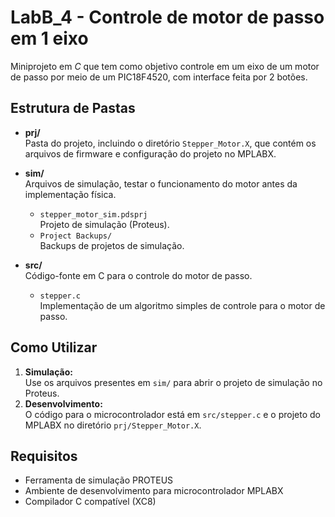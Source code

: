 # LabB_4 - Controle de motor de passo em 1 eixo

Miniprojeto em *C* que tem como objetivo controle em um eixo de um motor de passo por meio de um PIC18F4520,
com interface feita por 2 botões.

## Estrutura de Pastas

- **prj/**  
  Pasta do projeto, incluindo o diretório `Stepper_Motor.X`,
  que  contém os arquivos de firmware e configuração do projeto no MPLABX.

- **sim/**  
  Arquivos de simulação, testar o funcionamento do motor antes da implementação física.
  - `stepper_motor_sim.pdsprj`  
    Projeto de simulação (Proteus).
  - `Project Backups/`  
    Backups de projetos de simulação.

- **src/**  
  Código-fonte em C para o controle do motor de passo.
  - `stepper.c`  
    Implementação de um algoritmo simples de controle para o motor de passo.

## Como Utilizar

1. **Simulação:**  
   Use os arquivos presentes em `sim/` para abrir o projeto de
   simulação no Proteus.
3. **Desenvolvimento:**  
   O código para o microcontrolador está em `src/stepper.c`
   e o projeto do MPLABX no diretório `prj/Stepper_Motor.X`.
   
## Requisitos
- Ferramenta de simulação PROTEUS
- Ambiente de desenvolvimento para microcontrolador MPLABX
- Compilador C compatível (XC8)
